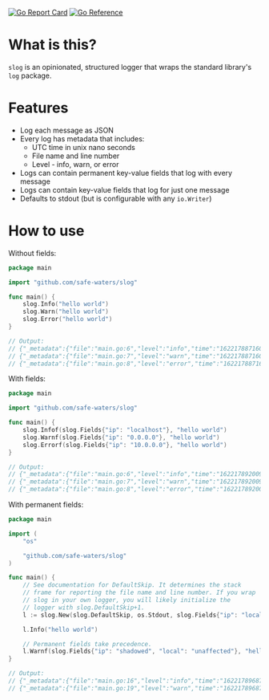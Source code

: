 [![Go Report Card](https://goreportcard.com/badge/github.com/safe-waters/slog)](https://goreportcard.com/report/github.com/safe-waters/slog)
[![Go Reference](https://pkg.go.dev/badge/github.com/safe-waters/slog.svg)](https://pkg.go.dev/github.com/safe-waters/slog)

# What is this?
`slog` is an opinionated, structured logger that wraps the standard library's
`log` package.

# Features
* Log each message as JSON
* Every log has metadata that includes:
    * UTC time in unix nano seconds
    * File name and line number
    * Level - info, warn, or error
* Logs can contain permanent key-value fields that log with every message
* Logs can contain key-value fields that log for just one message
* Defaults to stdout (but is configurable with any `io.Writer`)

# How to use
Without fields:
```go
package main

import "github.com/safe-waters/slog"

func main() {
	slog.Info("hello world")
	slog.Warn("hello world")
	slog.Error("hello world")
}

// Output:
// {"_metadata":{"file":"main.go:6","level":"info","time":"1622178871606977200"},"message":"hello world"}
// {"_metadata":{"file":"main.go:7","level":"warn","time":"1622178871607224000"},"message":"hello world"}
// {"_metadata":{"file":"main.go:8","level":"error","time":"1622178871607270900"},"message":"hello world"}
```

With fields:
```go
package main

import "github.com/safe-waters/slog"

func main() {
	slog.Infof(slog.Fields{"ip": "localhost"}, "hello world")
	slog.Warnf(slog.Fields{"ip": "0.0.0.0"}, "hello world")
	slog.Errorf(slog.Fields{"ip": "10.0.0.0"}, "hello world")
}

// Output:
// {"_metadata":{"file":"main.go:6","level":"info","time":"1622178920099374600"},"fields":{"ip":"localhost"},"message":"hello world"}
// {"_metadata":{"file":"main.go:7","level":"warn","time":"1622178920099502700"},"fields":{"ip":"0.0.0.0"},"message":"hello world"}
// {"_metadata":{"file":"main.go:8","level":"error","time":"1622178920099581500"},"fields":{"ip":"10.0.0.0"},"message":"hello world"}
```

With permanent fields:
```go
package main

import (
	"os"

	"github.com/safe-waters/slog"
)

func main() {
	// See documentation for DefaultSkip. It determines the stack
	// frame for reporting the file name and line number. If you wrap
	// slog in your own logger, you will likely initialize the
	// logger with slog.DefaultSkip+1.
	l := slog.New(slog.DefaultSkip, os.Stdout, slog.Fields{"ip": "localhost"})

	l.Info("hello world")

	// Permanent fields take precedence.
	l.Warnf(slog.Fields{"ip": "shadowed", "local": "unaffected"}, "hello world")
}

// Output:
// {"_metadata":{"file":"main.go:16","level":"info","time":"1622178968714522200"},"fields":{"ip":"localhost"},"message":"hello world"}
// {"_metadata":{"file":"main.go:19","level":"warn","time":"1622178968714619900"},"fields":{"ip":"localhost","local":"unaffected"},"message":"hello world"}
```
